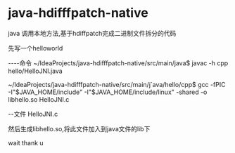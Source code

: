 # java-hdifffpatch-native
java 调用本地方法,基于hdiffpatch完成二进制文件拆分的代码

先写一个helloworld

----命令
~/IdeaProjects/java-hdifffpatch-native/src/main/java$ javac -h cpp  hello/HelloJNI.java

~/IdeaProjects/java-hdifffpatch-native/src/main/j`ava/hello/cpp$ gcc -fPIC -I"$JAVA_HOME/include" -I"$JAVA_HOME/include/linux" -shared -o libhello.so  HelloJNI.c

--文件 HelloJNI.c

然后生成libhello.so,将此文件加入到java文件的lib下

wait  thank u

  
